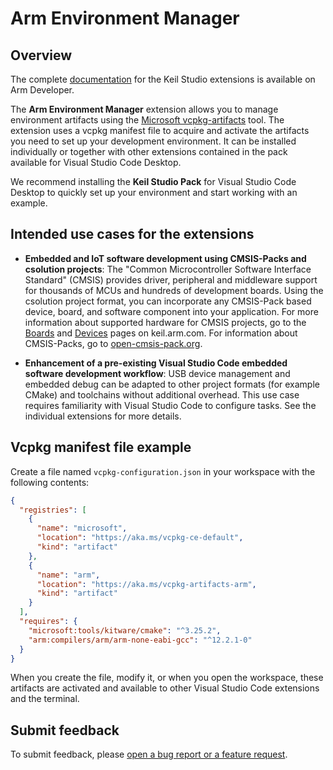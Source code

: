 # Arm Environment Manager

## Overview

The complete [documentation](https://developer.arm.com/documentation/108029/latest/Extension-packs-and-extensions) for the Keil Studio extensions is available on Arm Developer.

The **Arm Environment Manager** extension allows you to manage environment artifacts using the [Microsoft vcpkg-artifacts](https://github.com/microsoft/vcpkg-tool) tool. The extension uses a vcpkg manifest file to acquire and activate the artifacts you need to set up your development environment. It can be installed individually or together with other extensions contained in the pack available for Visual Studio Code Desktop.

We recommend installing the **Keil Studio Pack** for Visual Studio Code Desktop to quickly set up your environment and start working with an example.

## Intended use cases for the extensions

- **Embedded and IoT software development using CMSIS-Packs and csolution projects**: The "Common Microcontroller Software Interface Standard" (CMSIS) provides driver, peripheral and middleware support for thousands of MCUs and hundreds of development boards. Using the csolution project format, you can incorporate any CMSIS-Pack based device, board, and software component into your application. For more information about supported hardware for CMSIS projects, go to the [Boards](https://www.keil.arm.com/boards/) and [Devices](https://www.keil.arm.com/devices/) pages on keil.arm.com. For information about CMSIS-Packs, go to [open-cmsis-pack.org](https://www.open-cmsis-pack.org/index.html).

- **Enhancement of a pre-existing Visual Studio Code embedded software development workflow**: USB device management and embedded debug can be adapted to other project formats (for example CMake) and toolchains without additional overhead. This use case requires familiarity with Visual Studio Code to configure tasks. See the individual extensions for more details.

## Vcpkg manifest file example

Create a file named `vcpkg-configuration.json` in your workspace with the following contents:

```json
{
  "registries": [
    {
      "name": "microsoft",
      "location": "https://aka.ms/vcpkg-ce-default",
      "kind": "artifact"
    },
    {
      "name": "arm",
      "location": "https://aka.ms/vcpkg-artifacts-arm",
      "kind": "artifact"
    }
  ],
  "requires": {
    "microsoft:tools/kitware/cmake": "^3.25.2",
    "arm:compilers/arm/arm-none-eabi-gcc": "^12.2.1-0"
  }
}
```

When you create the file, modify it, or when you open the workspace, these artifacts are activated and available to other Visual Studio Code extensions and the terminal.

## Submit feedback

To submit feedback, please [open a bug report or a feature request](https://github.com/Arm-Software/vscode-environment-manager/issues/new/choose).
